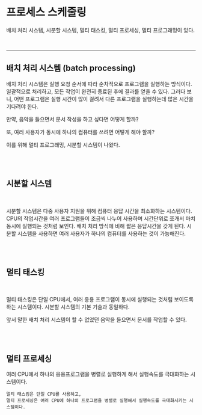# 프로세스 스케줄링

배치 처리 시스템, 시분할 시스템, 멀티 태스킹, 멀티 프로세싱, 멀티 프로그래밍이 있다.

<br>

---

## 배치 처리 시스템 (batch processing)



배치 처리 시스템은 실행 요청 순서에 따라 순차적으로 프로그램을 실행하는 방식이다. 
일괄적으로 처리하고, 모든 작업이 완전히 종료된 후에 결과를 얻을 수 있다.
그러다 보니, 어떤 프로그램은 실행 시간이 많이 걸려서 다른 프로그램을 실행하는데 많은 시간을 기다려야 한다.

만약, 음악을 들으면서 문서 작성을 하고 싶다면 어떻게 할까?

또, 여러 사용자가 동시에 하나의 컴퓨터를 쓰려면 어떻게 해야 할까?

이를 위해 멀티 프로그래밍, 시분할 시스템이 나왔다.

<br>
<br>

## 시분할 시스템

​

시분할 시스템은 다중 사용자 지원을 위해 컴퓨터 응답 시간을 최소화하는 시스템이다.   
CPU의 작업시간을 여러 프로그램들이 조금씩 나누어 사용하며 시간단위로 쪼개서 마치 동시에 실행되는 것처럼 보인다. 
배치 처리 방식에 비해 짧은 응답시간을 갖게 된다.
시분할 시스템을 사용하면 여러 사용자가 하나의 컴퓨터를 사용하는 것이 가능해진다.

<br>
<Br>

## 멀티 태스킹

​

멀티 태스킹은 단일 CPU에서, 여러 응용 프로그램이 동시에 실행되는 것처럼 보이도록 하는 시스템이다.
시분할 시스템의 기본 기술과 동일하다.

앞서 말한 배치 처리 시스템이 할 수 없었던 음악을 들으면서 문서를 작업할 수 있다.

<br>
<br>

## 멀티 프로세싱

여러 CPU에서 하나의 응용프로그램을 병렬로 실행하게 해서 실행속도를 극대화하는 시스템이다.

```
멀티 태스킹은 단일 CPU를 사용하고, 
멀티 프로세싱은 여러 CPU에 하나의 프로그램을 병렬로 실행해서 실행속도를 극대화시키는 시스템이다.
```